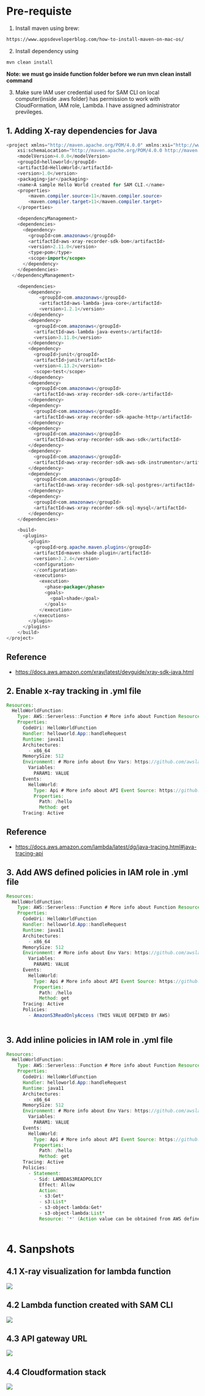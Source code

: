 # Pre-requiste #
1. Install maven using brew: 
```html
https://www.appsdeveloperblog.com/how-to-install-maven-on-mac-os/
```

2. Install dependency using 
```js
mvn clean install
```
<b> Note: we must go inside function folder before we run mvn clean install command </b>

3. Make sure IAM user credential used for SAM CLI on local computer(inside .aws folder) has permission to work with CloudFormation, IAM role, Lambda. I have assigned administrator previleges. 

## 1. Adding X-ray dependencies for Java ##
```java
<project xmlns="http://maven.apache.org/POM/4.0.0" xmlns:xsi="http://www.w3.org/2001/XMLSchema-instance"
    xsi:schemaLocation="http://maven.apache.org/POM/4.0.0 http://maven.apache.org/maven-v4_0_0.xsd">
    <modelVersion>4.0.0</modelVersion>
    <groupId>helloworld</groupId>
    <artifactId>HelloWorld</artifactId>
    <version>1.0</version>
    <packaging>jar</packaging>
    <name>A sample Hello World created for SAM CLI.</name>
    <properties>
        <maven.compiler.source>11</maven.compiler.source>
        <maven.compiler.target>11</maven.compiler.target>
    </properties>

    <dependencyManagement>
    <dependencies>
      <dependency>
        <groupId>com.amazonaws</groupId>
        <artifactId>aws-xray-recorder-sdk-bom</artifactId>
        <version>2.11.0</version>
        <type>pom</type>
        <scope>import</scope>
      </dependency>
    </dependencies>
  </dependencyManagement>

    <dependencies>
        <dependency>
            <groupId>com.amazonaws</groupId>
            <artifactId>aws-lambda-java-core</artifactId>
            <version>1.2.1</version>
        </dependency>
        <dependency>
          <groupId>com.amazonaws</groupId>
          <artifactId>aws-lambda-java-events</artifactId>
          <version>3.11.0</version>
        </dependency>
        <dependency>
          <groupId>junit</groupId>
          <artifactId>junit</artifactId>
          <version>4.13.2</version>
          <scope>test</scope>
        </dependency>
        <dependency>
          <groupId>com.amazonaws</groupId>
          <artifactId>aws-xray-recorder-sdk-core</artifactId>
        </dependency>
        <dependency>
          <groupId>com.amazonaws</groupId>
          <artifactId>aws-xray-recorder-sdk-apache-http</artifactId>
        </dependency>
        <dependency>
          <groupId>com.amazonaws</groupId>
          <artifactId>aws-xray-recorder-sdk-aws-sdk</artifactId>
        </dependency>
        <dependency>
          <groupId>com.amazonaws</groupId>
          <artifactId>aws-xray-recorder-sdk-aws-sdk-instrumentor</artifactId>
        </dependency>
        <dependency>
          <groupId>com.amazonaws</groupId>
          <artifactId>aws-xray-recorder-sdk-sql-postgres</artifactId>
        </dependency>
        <dependency>
          <groupId>com.amazonaws</groupId>
          <artifactId>aws-xray-recorder-sdk-sql-mysql</artifactId>
        </dependency>
    </dependencies>

    <build>
      <plugins>
        <plugin>
          <groupId>org.apache.maven.plugins</groupId>
          <artifactId>maven-shade-plugin</artifactId>
          <version>3.2.4</version>
          <configuration>
          </configuration>
          <executions>
            <execution>
              <phase>package</phase>
              <goals>
                <goal>shade</goal>
              </goals>
            </execution>
          </executions>
        </plugin>
      </plugins>
    </build>
</project>

```
## Reference ##
- https://docs.aws.amazon.com/xray/latest/devguide/xray-sdk-java.html

## 2. Enable x-ray tracking in .yml file #
```java
Resources:
  HelloWorldFunction:
    Type: AWS::Serverless::Function # More info about Function Resource: https://github.com/awslabs/serverless-application-model/blob/master/versions/2016-10-31.md#awsserverlessfunction
    Properties:
      CodeUri: HelloWorldFunction
      Handler: helloworld.App::handleRequest
      Runtime: java11
      Architectures:
        - x86_64
      MemorySize: 512
      Environment: # More info about Env Vars: https://github.com/awslabs/serverless-application-model/blob/master/versions/2016-10-31.md#environment-object
        Variables:
          PARAM1: VALUE
      Events:
        HelloWorld:
          Type: Api # More info about API Event Source: https://github.com/awslabs/serverless-application-model/blob/master/versions/2016-10-31.md#api
          Properties:
            Path: /hello
            Method: get
      Tracing: Active
```

## Reference ##
- https://docs.aws.amazon.com/lambda/latest/dg/java-tracing.html#java-tracing-api

## 3. Add AWS defined policies in IAM role in .yml file ##
```java
Resources:
  HelloWorldFunction:
    Type: AWS::Serverless::Function # More info about Function Resource: https://github.com/awslabs/serverless-application-model/blob/master/versions/2016-10-31.md#awsserverlessfunction
    Properties:
      CodeUri: HelloWorldFunction
      Handler: helloworld.App::handleRequest
      Runtime: java11
      Architectures:
        - x86_64
      MemorySize: 512
      Environment: # More info about Env Vars: https://github.com/awslabs/serverless-application-model/blob/master/versions/2016-10-31.md#environment-object
        Variables:
          PARAM1: VALUE
      Events:
        HelloWorld:
          Type: Api # More info about API Event Source: https://github.com/awslabs/serverless-application-model/blob/master/versions/2016-10-31.md#api
          Properties:
            Path: /hello
            Method: get
      Tracing: Active
      Policies:
        - AmazonS3ReadOnlyAccess (THIS VALUE DEFINED BY AWS)
  
```


## 3. Add inline policies in IAM role in .yml file ##
```java
Resources:
  HelloWorldFunction:
    Type: AWS::Serverless::Function # More info about Function Resource: https://github.com/awslabs/serverless-application-model/blob/master/versions/2016-10-31.md#awsserverlessfunction
    Properties:
      CodeUri: HelloWorldFunction
      Handler: helloworld.App::handleRequest
      Runtime: java11
      Architectures:
        - x86_64
      MemorySize: 512
      Environment: # More info about Env Vars: https://github.com/awslabs/serverless-application-model/blob/master/versions/2016-10-31.md#environment-object
        Variables:
          PARAM1: VALUE
      Events:
        HelloWorld:
          Type: Api # More info about API Event Source: https://github.com/awslabs/serverless-application-model/blob/master/versions/2016-10-31.md#api
          Properties:
            Path: /hello
            Method: get
      Tracing: Active
      Policies:
        - Statement:
          - Sid: LAMBDAS3READPOLICY
            Effect: Allow
            Action:
            - s3:Get*
            - s3:List*
            - s3-object-lambda:Get*
            - s3-object-lambda:List*
            Resource: '*' (Action value can be obtained from AWS defined policy)
  
```

# 4. Sanpshots #
## 4.1 X-ray visualization for lambda function ##
<img src="img/1.png"/>

## 4.2 Lambda function created with SAM CLI ##
<img src="img/2.png"/>

## 4.3 API gateway URL ##
<img src="img/3.png"/>

## 4.4 Cloudformation stack ##
<img src="img/4.png"/>
